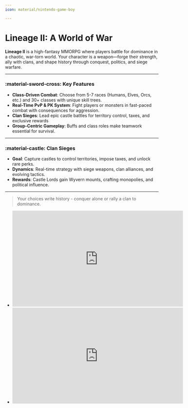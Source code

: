 ```yaml
---
icon: material/nintendo-game-boy

---
```


# Lineage II: A World of War

**Lineage II** is a high-fantasy MMORPG where players battle for dominance in a chaotic, war-torn world. Your character is a weapon—forge their strength, ally with clans, and shape history through conquest, politics, and siege warfare.  

---

### :material-sword-cross: **Key Features**  
- **Class-Driven Combat**: Choose from 5-7 races (Humans, Elves, Orcs, etc.) and 30+ classes with unique skill trees.  
- **Real-Time PvP & PK System**: Fight players or monsters in fast-paced combat with consequences for aggression.  
- **Clan Sieges**: Lead epic castle battles for territory control, taxes, and exclusive rewards  
- **Group-Centric Gameplay**: Buffs and class roles make teamwork essential for survival.  

---

### :material-castle: **Clan Sieges**  
- **Goal**: Capture castles to control territories, impose taxes, and unlock rare perks.  
- **Dynamics**: Real-time strategy with siege weapons, clan alliances, and evolving tactics.  
- **Rewards**: Castle Lords gain Wyvern mounts, crafting monopolies, and political influence.  

---

> Your choices write history - conquer alone or rally a clan to dominance.  


<div class="grid cards" markdown>

- <iframe width="560" height="315" src="https://www.youtube.com/embed/oH6-k6-1FXM?si=Rv1PpMlf9PKAh0Iz" title="YouTube video player" frameborder="0" allow="accelerometer; autoplay; clipboard-write; encrypted-media; gyroscope; picture-in-picture; web-share" referrerpolicy="strict-origin-when-cross-origin" allowfullscreen></iframe>

- <iframe width="560" height="315" src="https://www.youtube.com/embed/FYc7BRC7CX0" title="L2Reborn Origins - Euphoria - Cardinal PvP Movie" frameborder="0" allow="accelerometer; autoplay; clipboard-write; encrypted-media; gyroscope; picture-in-picture; web-share" referrerpolicy="strict-origin-when-cross-origin" allowfullscreen></iframe>

</div>
